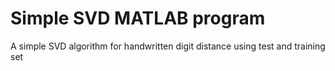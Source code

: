 # Simple SVD MATLAB program

A simple SVD algorithm for handwritten digit distance using test and training set
